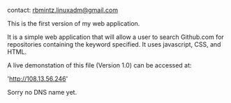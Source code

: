 contact: rbmintz.linuxadm@gmail.com

This is the first version of my web application.

It is a simple web application that will allow a user to search Github.com for repositories containing the keyword
specified. It uses javascript, CSS, and HTML. 

A live demonstation of this file (Version 1.0) can be accessed at: 

'http://108.13.56.246' 

Sorry no DNS name yet. 





